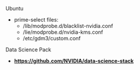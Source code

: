 
Ubuntu
* prime-select files:
  * /lib/modprobe.d/blacklist-nvidia.conf
  * /lie/modprobe.d/nvidia-kms.conf
  * /etc/gdm3/custom.conf

Data Science Pack
  * **https://github.com/NVIDIA/data-science-stack**
